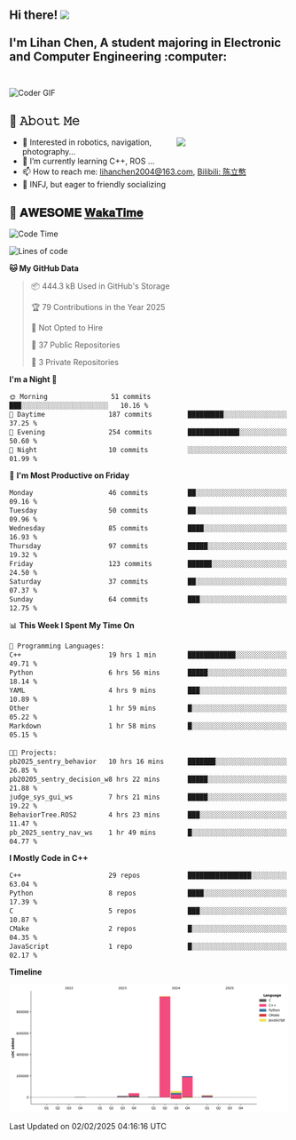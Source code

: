 <h2 align="left">
 <abc>
  <br>Hi there! <img src="https://user-images.githubusercontent.com/42378118/110234147-e3259600-7f4e-11eb-95be-0c4047144dea.gif" width="30"><br>
  <br> I'm Lihan Chen, A student majoring in Electronic and Computer Engineering :computer:<br>
  <br>
 </abc>
</h2>

<img align="center" src="https://media.giphy.com/media/SWoSkN6DxTszqIKEqv/giphy.gif" alt="Coder GIF" width="500">

## :book: 𝙰𝚋𝚘𝚞𝚝 𝙼𝚎

<img align="right" width="40%" src="https://github-readme-stats.vercel.app/api?username=LihanChen2004&show_icons=true&icon_color=CE1D2D&text_color=718096&bg_color=ffffff&hide_title=true" />

- 🌟 Interested in robotics, navigation, photography...
- 🌱 I’m currently learning C++, ROS ... 
- 📫 How to reach me: lihanchen2004@163.com, [Bilibili: 陈立憨](https://space.bilibili.com/170786212)
- 👯 INFJ, but eager to friendly socializing

## 📜 𝐀𝐖𝐄𝐒𝐎𝐌𝐄 [𝐖𝐚𝐤𝐚𝐓𝐢𝐦𝐞](https://github.com/anmol098/waka-readme-stats)

<!--START_SECTION:waka-->
![Code Time](http://img.shields.io/badge/Code%20Time-708%20hrs%2051%20mins-blue)

![Lines of code](https://img.shields.io/badge/From%20Hello%20World%20I%27ve%20Written-1.3%20million%20lines%20of%20code-blue)

**🐱 My GitHub Data** 

> 📦 444.3 kB Used in GitHub's Storage 
 > 
> 🏆 79 Contributions in the Year 2025
 > 
> 🚫 Not Opted to Hire
 > 
> 📜 37 Public Repositories 
 > 
> 🔑 3 Private Repositories 
 > 
**I'm a Night 🦉** 

```text
🌞 Morning                51 commits          ███░░░░░░░░░░░░░░░░░░░░░░   10.16 % 
🌆 Daytime                187 commits         █████████░░░░░░░░░░░░░░░░   37.25 % 
🌃 Evening                254 commits         █████████████░░░░░░░░░░░░   50.60 % 
🌙 Night                  10 commits          ░░░░░░░░░░░░░░░░░░░░░░░░░   01.99 % 
```
📅 **I'm Most Productive on Friday** 

```text
Monday                   46 commits          ██░░░░░░░░░░░░░░░░░░░░░░░   09.16 % 
Tuesday                  50 commits          ██░░░░░░░░░░░░░░░░░░░░░░░   09.96 % 
Wednesday                85 commits          ████░░░░░░░░░░░░░░░░░░░░░   16.93 % 
Thursday                 97 commits          █████░░░░░░░░░░░░░░░░░░░░   19.32 % 
Friday                   123 commits         ██████░░░░░░░░░░░░░░░░░░░   24.50 % 
Saturday                 37 commits          ██░░░░░░░░░░░░░░░░░░░░░░░   07.37 % 
Sunday                   64 commits          ███░░░░░░░░░░░░░░░░░░░░░░   12.75 % 
```


📊 **This Week I Spent My Time On** 

```text
💬 Programming Languages: 
C++                      19 hrs 1 min        ████████████░░░░░░░░░░░░░   49.71 % 
Python                   6 hrs 56 mins       █████░░░░░░░░░░░░░░░░░░░░   18.14 % 
YAML                     4 hrs 9 mins        ███░░░░░░░░░░░░░░░░░░░░░░   10.89 % 
Other                    1 hr 59 mins        █░░░░░░░░░░░░░░░░░░░░░░░░   05.22 % 
Markdown                 1 hr 58 mins        █░░░░░░░░░░░░░░░░░░░░░░░░   05.15 % 

🐱‍💻 Projects: 
pb2025_sentry_behavior   10 hrs 16 mins      ███████░░░░░░░░░░░░░░░░░░   26.85 % 
pb20205_sentry_decision_w8 hrs 22 mins       █████░░░░░░░░░░░░░░░░░░░░   21.88 % 
judge_sys_gui_ws         7 hrs 21 mins       █████░░░░░░░░░░░░░░░░░░░░   19.22 % 
BehaviorTree.ROS2        4 hrs 23 mins       ███░░░░░░░░░░░░░░░░░░░░░░   11.47 % 
pb_2025_sentry_nav_ws    1 hr 49 mins        █░░░░░░░░░░░░░░░░░░░░░░░░   04.77 % 
```

**I Mostly Code in C++** 

```text
C++                      29 repos            ████████████████░░░░░░░░░   63.04 % 
Python                   8 repos             ████░░░░░░░░░░░░░░░░░░░░░   17.39 % 
C                        5 repos             ███░░░░░░░░░░░░░░░░░░░░░░   10.87 % 
CMake                    2 repos             █░░░░░░░░░░░░░░░░░░░░░░░░   04.35 % 
JavaScript               1 repo              █░░░░░░░░░░░░░░░░░░░░░░░░   02.17 % 
```



**Timeline**

![Lines of Code chart](https://raw.githubusercontent.com/LihanChen2004/LihanChen2004/main/assets/bar_graph.png)


 Last Updated on 02/02/2025 04:16:16 UTC
<!--END_SECTION:waka-->

<!--
**LihanChen2004/LihanChen2004** is a ✨ _special_ ✨ repository because its `README.md` (this file) appears on your GitHub profile.

Here are some ideas to get you started:

- 🔭 I’m currently working on ...
- 🌱 I’m currently learning ...
- 👯 I’m looking to collaborate on ...
- 🤔 I’m looking for help with ...
- 💬 Ask me about ...
- 📫 How to reach me: ...
- 😄 Pronouns: ...
- ⚡ Fun fact: ...
-->
